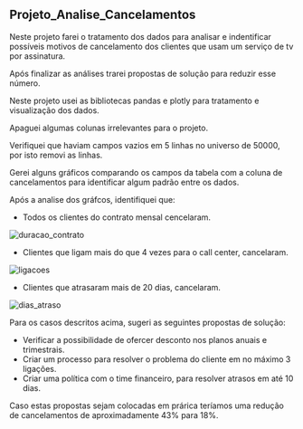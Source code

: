 ## Projeto_Analise_Cancelamentos

Neste projeto farei o tratamento dos dados para analisar e indentificar possíveis motivos de cancelamento dos clientes que usam um serviço de tv por assinatura.

Após finalizar as análises trarei propostas de solução para reduzir esse número.

Neste projeto usei as bibliotecas pandas e plotly para tratamento e visualização dos dados.

Apaguei algumas colunas irrelevantes para o projeto.

Verifiquei que haviam campos vazios em 5 linhas no universo de 50000, por isto removi as linhas. 

Gerei alguns gráficos comparando os campos da tabela com a coluna de cancelamentos para identificar algum padrão entre os dados. 

Após a analise dos gráfcos, identifiquei que:
- Todos os clientes do contrato mensal cencelaram.

![duracao_contrato](https://github.com/user-attachments/assets/7cd32e8a-6088-484a-8bb0-8fb57cd1548a)

- Clientes que ligam mais do que 4 vezes para o call center, cancelaram.

![ligacoes](https://github.com/user-attachments/assets/52280ee8-53cd-4537-a494-8012cd08ee68)

- Clientes que atrasaram mais de 20 dias, cancelaram.

![dias_atraso](https://github.com/user-attachments/assets/77d8712b-2578-4f5a-8df8-e0bd32109ea6)

Para os casos descritos acima, sugeri as seguintes propostas de solução:
- Verificar a possibilidade de ofercer desconto nos planos anuais e trimestrais.
- Criar um processo para resolver o problema do cliente em no máximo 3 ligações.
- Criar uma política com o time financeiro, para resolver atrasos em até 10 dias.

Caso estas propostas sejam colocadas em prárica teríamos uma redução de cancelamentos de aproximadamente 43% para 18%.
